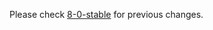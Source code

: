 
Please check [8-0-stable](https://github.com/rails/rails/blob/8-0-stable/actionmailbox/CHANGELOG.md) for previous changes.
